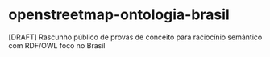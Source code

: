 # openstreetmap-ontologia-brasil
[DRAFT] Rascunho público de provas de conceito para raciocínio semântico com RDF/OWL foco no Brasil
